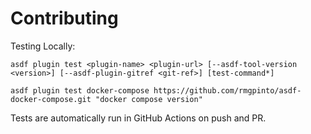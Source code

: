 # Contributing

Testing Locally:

```shell
asdf plugin test <plugin-name> <plugin-url> [--asdf-tool-version <version>] [--asdf-plugin-gitref <git-ref>] [test-command*]

asdf plugin test docker-compose https://github.com/rmgpinto/asdf-docker-compose.git "docker compose version"
```

Tests are automatically run in GitHub Actions on push and PR.
